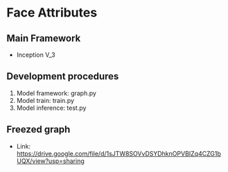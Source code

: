 # Face Attributes

## Main Framework
- Inception V_3

## Development procedures
1. Model framework: graph.py
2. Model train: train.py
3. Model inference: test.py

## Freezed graph
- Link: <https://drive.google.com/file/d/1sJTW8SOVvDSYDhknOPVBIZq4CZG1bUQX/view?usp=sharing>